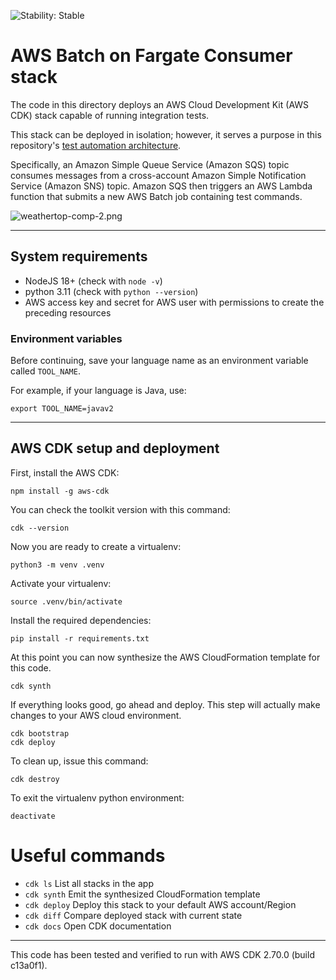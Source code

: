 ![Stability: Stable](https://img.shields.io/badge/stability-Stable-success.svg?style=for-the-badge)

# AWS Batch on Fargate Consumer stack

The code in this directory deploys an AWS Cloud Development Kit (AWS CDK) stack capable of running integration tests.

This stack can be deployed in isolation; however, it serves a purpose in this repository's [test automation architecture](../README.md).

Specifically, an Amazon Simple Queue Service (Amazon SQS) topic consumes messages from a cross-account Amazon Simple Notification Service (Amazon SNS) topic. Amazon SQS then triggers an AWS Lambda function that submits a new AWS Batch job containing test commands.

![weathertop-comp-2.png](..%2Farchitecture_diagrams%2Fpng%2Fweathertop-comp-2.png)

---

## System requirements

- NodeJS 18+ (check with `node -v`)
- python 3.11 (check with `python --version`)
- AWS access key and secret for AWS user with permissions to create the preceding resources

### Environment variables

Before continuing, save your language name as an environment variable called `TOOL_NAME`.

For example, if your language is Java, use:

```
export TOOL_NAME=javav2
```

---

## AWS CDK setup and deployment

First, install the AWS CDK:

```
npm install -g aws-cdk
```

You can check the toolkit version with this command:

```
cdk --version
```

Now you are ready to create a virtualenv:

```
python3 -m venv .venv
```

Activate your virtualenv:

```
source .venv/bin/activate
```

Install the required dependencies:

```
pip install -r requirements.txt
```

At this point you can now synthesize the AWS CloudFormation template for this code.

```
cdk synth
```

If everything looks good, go ahead and deploy. This step will actually make
changes to your AWS cloud environment.

```
cdk bootstrap
cdk deploy
```

To clean up, issue this command:

```
cdk destroy
```

To exit the virtualenv python environment:

```
deactivate
```

# Useful commands

- `cdk ls` List all stacks in the app
- `cdk synth` Emit the synthesized CloudFormation template
- `cdk deploy` Deploy this stack to your default AWS account/Region
- `cdk diff` Compare deployed stack with current state
- `cdk docs` Open CDK documentation

---

This code has been tested and verified to run with AWS CDK 2.70.0 (build c13a0f1).
